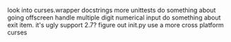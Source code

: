 look into curses.wrapper
docstrings
more unittests
do something about going offscreen
handle multiple digit numerical input
do something about exit item. it's ugly
support 2.7?
figure out init.py
use a more cross platform curses

